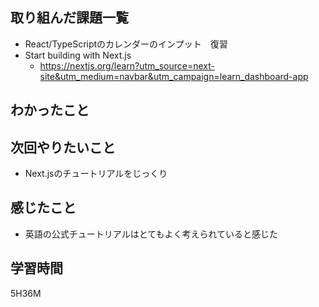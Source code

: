 ## 取り組んだ課題一覧

- React/TypeScriptのカレンダーのインプット　復習
- Start building with Next.js
	- https://nextjs.org/learn?utm_source=next-site&utm_medium=navbar&utm_campaign=learn_dashboard-app

## わかったこと


## 次回やりたいこと

- Next.jsのチュートリアルをじっくり

## 感じたこと

- 英語の公式チュートリアルはとてもよく考えられていると感じた
## 学習時間

5H36M
